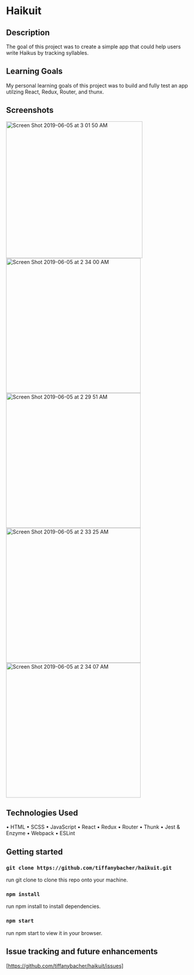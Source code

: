 # Haikuit

## Description
The goal of this project was to create a simple app that could help users write Haikus by tracking syllables.

## Learning Goals
My personal learning goals of this project was to build and fully test an app utilzing React, Redux, Router, and thunx.

## Screenshots
<img width="372" alt="Screen Shot 2019-06-05 at 3 01 50 AM" src="https://user-images.githubusercontent.com/46252038/58944188-8922eb80-873e-11e9-9c00-2138906a1733.png">
<img width="367" alt="Screen Shot 2019-06-05 at 2 34 00 AM" src="https://user-images.githubusercontent.com/46252038/58943842-d9e61480-873d-11e9-9ad6-25bb9392c41a.png">
<img width="367" alt="Screen Shot 2019-06-05 at 2 29 51 AM" src="https://user-images.githubusercontent.com/46252038/58943834-d3579d00-873d-11e9-84c6-d5fb9cbbbfb9.png">
<img width="367" alt="Screen Shot 2019-06-05 at 2 33 25 AM" src="https://user-images.githubusercontent.com/46252038/58943840-d5b9f700-873d-11e9-92d2-a9cd4447da85.png">
<img width="367" alt="Screen Shot 2019-06-05 at 2 34 07 AM" src="https://user-images.githubusercontent.com/46252038/58943863-e5394000-873d-11e9-9cdb-a85bc3c71ca7.png">

## Technologies Used
• HTML
• SCSS
• JavaScript
• React
• Redux
• Router
• Thunk
• Jest & Enzyme
• Webpack
• ESLint

## Getting started

### `git clone https://github.com/tiffanybacher/haikuit.git`
run git clone to clone this repo onto your machine.

### `npm install`
run npm install to install dependencies.

### `npm start`
run npm start to view it in your browser.

## Issue tracking and future enhancements
[https://github.com/tiffanybacher/haikuit/issues]
